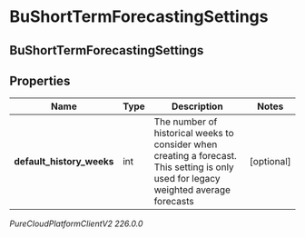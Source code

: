 # BuShortTermForecastingSettings

## BuShortTermForecastingSettings

## Properties

|Name | Type | Description | Notes|
|------------ | ------------- | ------------- | -------------|
| **default_history_weeks** | int | The number of historical weeks to consider when creating a forecast. This setting is only used for legacy weighted average forecasts | [optional] |



_PureCloudPlatformClientV2 226.0.0_
